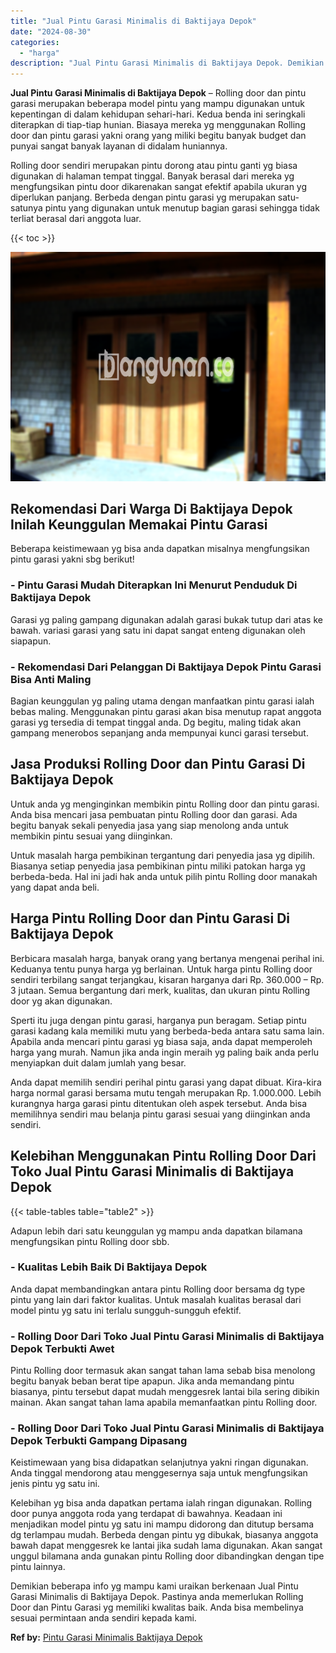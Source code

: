 ```yaml
---
title: "Jual Pintu Garasi Minimalis di Baktijaya Depok"
date: "2024-08-30"
categories: 
  - "harga"
description: "Jual Pintu Garasi Minimalis di Baktijaya Depok. Demikian beberapa info yg mampu kami uraikan berkenaan Jual Pintu Garasi Minimalis di Baktijaya Depok. Pastin..."
---
```


**Jual Pintu Garasi Minimalis di Baktijaya Depok** – Rolling door dan pintu garasi merupakan beberapa model pintu yang mampu digunakan untuk kepentingan di dalam kehidupan sehari-hari. Kedua benda ini seringkali diterapkan di tiap-tiap hunian. Biasaya mereka yg menggunakan Rolling door dan pintu garasi yakni orang yang miliki begitu banyak budget dan punyai sangat banyak layanan di didalam huniannya.

Rolling door sendiri merupakan pintu dorong atau pintu ganti yg biasa digunakan di halaman tempat tinggal. Banyak berasal dari mereka yg mengfungsikan pintu door dikarenakan sangat efektif apabila ukuran yg diperlukan panjang. Berbeda dengan pintu garasi yg merupakan satu-satunya pintu yang digunakan untuk menutup bagian garasi sehingga tidak terliat berasal dari anggota luar.

{{< toc >}}

![Jual Pintu Garasi Minimalis di Baktijaya Depok](/images/pintu-garasi-61.png)

## Rekomendasi Dari Warga Di Baktijaya Depok Inilah Keunggulan Memakai Pintu Garasi

Beberapa keistimewaan yg bisa anda dapatkan misalnya mengfungsikan pintu garasi yakni sbg berikut!

### \- Pintu Garasi Mudah Diterapkan Ini Menurut Penduduk Di Baktijaya Depok

Garasi yg paling gampang digunakan adalah garasi bukak tutup dari atas ke bawah. variasi garasi yang satu ini dapat sangat enteng digunakan oleh siapapun.

### \- Rekomendasi Dari Pelanggan Di Baktijaya Depok Pintu Garasi Bisa Anti Maling

Bagian keunggulan yg paling utama dengan manfaatkan pintu garasi ialah bebas maling. Menggunakan pintu garasi akan bisa menutup rapat anggota garasi yg tersedia di tempat tinggal anda. Dg begitu, maling tidak akan gampang menerobos sepanjang anda mempunyai kunci garasi tersebut.

## Jasa Produksi Rolling Door dan Pintu Garasi Di Baktijaya Depok

Untuk anda yg menginginkan membikin pintu Rolling door dan pintu garasi. Anda bisa mencari jasa pembuatan pintu Rolling door dan garasi. Ada begitu banyak sekali penyedia jasa yang siap menolong anda untuk membikin pintu sesuai yang diinginkan.

Untuk masalah harga pembikinan tergantung dari penyedia jasa yg dipilih. Biasanya setiap penyedia jasa pembikinan pintu miliki patokan harga yg berbeda-beda. Hal ini jadi hak anda untuk pilih pintu Rolling door manakah yang dapat anda beli.

## Harga Pintu Rolling Door dan Pintu Garasi Di Baktijaya Depok

Berbicara masalah harga, banyak orang yang bertanya mengenai perihal ini. Keduanya tentu punya harga yg berlainan. Untuk harga pintu Rolling door sendiri terbilang sangat terjangkau, kisaran harganya dari Rp. 360.000 – Rp. 3 jutaan. Semua bergantung dari merk, kualitas, dan ukuran pintu Rolling door yg akan digunakan.

Sperti itu juga dengan pintu garasi, harganya pun beragam. Setiap pintu garasi kadang kala memiliki mutu yang berbeda-beda antara satu sama lain. Apabila anda mencari pintu garasi yg biasa saja, anda dapat memperoleh harga yang murah. Namun jika anda ingin meraih yg paling baik anda perlu menyiapkan duit dalam jumlah yang besar.

Anda dapat memilih sendiri perihal pintu garasi yang dapat dibuat. Kira-kira harga normal garasi bersama mutu tengah merupakan Rp. 1.000.000. Lebih kurangnya harga garasi pintu ditentukan oleh aspek tersebut. Anda bisa memilihnya sendiri mau belanja pintu garasi sesuai yang diinginkan anda sendiri.

## Kelebihan Menggunakan Pintu Rolling Door Dari Toko Jual Pintu Garasi Minimalis di Baktijaya Depok

{{< table-tables table="table2" >}}

Adapun lebih dari satu keunggulan yg mampu anda dapatkan bilamana mengfungsikan pintu Rolling door sbb.

### \- Kualitas Lebih Baik Di Baktijaya Depok

Anda dapat membandingkan antara pintu Rolling door bersama dg type pintu yang lain dari faktor kualitas. Untuk masalah kualitas berasal dari model pintu yg satu ini terlalu sungguh-sungguh efektif.

### \- Rolling Door Dari Toko Jual Pintu Garasi Minimalis di Baktijaya Depok Terbukti Awet

Pintu Rolling door termasuk akan sangat tahan lama sebab bisa menolong begitu banyak beban berat tipe apapun. Jika anda memandang pintu biasanya, pintu tersebut dapat mudah menggesrek lantai bila sering dibikin mainan. Akan sangat tahan lama apabila memanfaatkan pintu Rolling door.

### \- Rolling Door Dari Toko Jual Pintu Garasi Minimalis di Baktijaya Depok Terbukti Gampang Dipasang

Keistimewaan yang bisa didapatkan selanjutnya yakni ringan digunakan. Anda tinggal mendorong atau menggesernya saja untuk mengfungsikan jenis pintu yg satu ini.

Kelebihan yg bisa anda dapatkan pertama ialah ringan digunakan. Rolling door punya anggota roda yang terdapat di bawahnya. Keadaan ini menjadikan model pintu yg satu ini mampu didorong dan ditutup bersama dg terlampau mudah. Berbeda dengan pintu yg dibukak, biasanya anggota bawah dapat menggesrek ke lantai jika sudah lama digunakan. Akan sangat unggul bilamana anda gunakan pintu Rolling door dibandingkan dengan tipe pintu lainnya.

Demikian beberapa info yg mampu kami uraikan berkenaan Jual Pintu Garasi Minimalis di Baktijaya Depok. Pastinya anda memerlukan Rolling Door dan Pintu Garasi yg memiliki kwalitas baik. Anda bisa membelinya sesuai permintaan anda sendiri kepada kami.

**Ref by:** [Pintu Garasi Minimalis Baktijaya Depok](https://id.wikipedia.org/wiki/Pintu)
